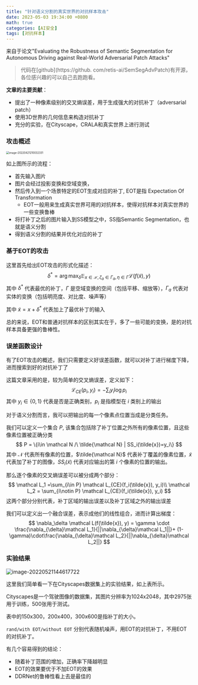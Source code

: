 ```yaml
---
title: "针对语义分割的真实世界的对抗样本攻击"
date: 2023-05-03 19:34:00 +0800
math: true
categories: [AI安全]
tags: [对抗样本] 
---
```




来自于论文"Evaluating the Robustness of Semantic Segmentation for Autonomous Driving against Real-World Adversarial Patch Attacks"

> 代码在[github](https://github. com/retis-ai/SemSegAdvPatch)有开源，各位感兴趣的可以自己去跑跑看。

**文章的主要贡献**：

- 提出了一种像素级别的交叉熵误差，用于生成强大的对抗补丁（adversarial patch）
- 使用3D世界的几何信息来构造对抗补丁
- 充分的实验，在Cityscape，CRALA和真实世界上进行测试





### 攻击概述

<img src="https://mezereon-upic.oss-cn-shanghai.aliyuncs.com/uPic/image-20220421210032331.png" alt="image-20220421210032331" style="zoom:50%;" />



如上图所示的流程：

- 首先输入图片
- 图片会经过投影变换和空域变换，
- 然后传入到一个场景特定的EOT生成对应的补丁, EOT是指 Expectation Of Transformation
    - EOT一般用来生成真实世界可用的对抗样本，使得对抗样本对真实世界的一些变换鲁棒
- 将打补丁之后的图片输入到SS模型之中，SS指Semantic Segmentation，也就是语义分割
- 得到语义分割的结果并优化对应的补丁



### 基于EOT的攻击

这里首先给出EOT攻击的形式化描述：
$$
\delta^* = \arg\max_{\delta}\mathbb{E}_{x\in\mathcal X, \zeta_a\in \Gamma_a,\eta\in \Gamma} \mathcal L(f(\tilde{x}), y)
$$
其中 $\delta^*$ 代表最优的补丁，$\Gamma$ 是空域变换的空间（包括平移、缩放等），$\Gamma_a$ 代表对实体的变换（包括明亮度、对比度、噪声等）

其中 $\tilde{x} = x + \delta^*$ 代表加上了最优补丁的输入

总的来说，EOT和普通对抗样本的区别其实在于，多了一些可能的变换，是的对抗样本具备更强的鲁棒性。



### 误差函数设计

有了EOT攻击的概述，我们只需要定义好误差函数，就可以对补丁进行梯度下降，进而搜索到好的对抗补丁了

这篇文章采用的是，较为简单的交叉熵误差，定义如下：
$$
\mathcal L_{CE}(p_i, y_i) = -\sum_i y_i\log p_i
$$
其中 $y_i\in\{0,1\}$ 代表是否是正确类别，$p_i$ 是指模型在 $i$ 类别上的输出

对于语义分割而言，我可以把输出的每一个像素点位置当成是分类任务。

我们可以定义一个集合 $P$, 该集合包括除了补丁位置之外所有的像素位置，且这些像素位置被正确分类
$$
P = \{i\in \mathcal N /\ \tilde{\mathcal N} | SS_i(\tilde{x})=y_i\}
$$
其中 $\mathcal N$ 代表所有像素的位置，$\tilde{\mathcal N}$ 代表补丁覆盖的像素位置，$\tilde{x}$ 代表加了补丁的图像，$SS_i(\tilde{x})$ 代表对应输出的第 $i$ 个像素的位置的输出。

那么逐个像素的交叉熵误差可以被分成两个部分：
$$
\mathcal L_1 =\sum_{i\in P} \mathcal L_{CE}(f_i(\tilde{x}), y_i)\\
\mathcal L_2 = \sum_{i\notin P} \mathcal L_{CE}(f_i(\tilde{x}), y_i)
$$
这两个部分分别代表，补丁区域的输出误差以及补丁区域之外的输出误差

我们可以定义出一个融合误差，表示成他们的线性组合，进而计算出梯度：
$$
\nabla_\delta \mathcal L(f(\tilde{x}), y) = \gamma \cdot  \frac{\nabla_{\delta}\mathcal L_1}{||\nabla_{\delta}\mathcal L_1||}+ (1-\gamma)\cdot\frac{\nabla_{\delta}\mathcal L_2}{||\nabla_{\delta}\mathcal L_2||}
$$


### 实验结果



![image-20220521144617722](https://mezereon-upic.oss-cn-shanghai.aliyuncs.com/uPic/image-20220521144617722.png)

这里我们简单看一下在Cityscapes数据集上的实验结果，如上表所示。

Cityscapes是一个驾驶图像的数据集，其图片分辨率为1024x2048，其中2975张用于训练，500张用于测试。

表中的150x300，200x400，300x600是指补丁的大小。

`rand/with EOT/without EOT` 分别代表随机噪声，用EOT的对抗补丁，不用EOT的对抗补丁。

有几个容易得到的结论：

- 随着补丁范围的增加，正确率下降越明显
- EOT的效果要优于不加EOT的效果
- DDRNet的鲁棒性看上去是最佳的